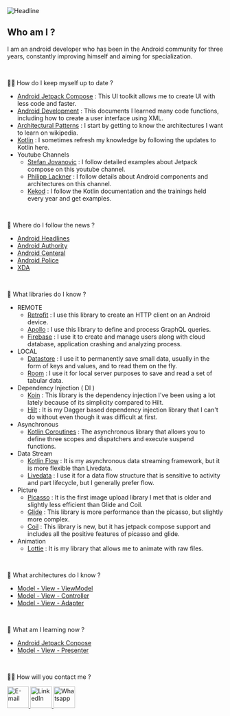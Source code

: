 <img src="https://readme-typing-svg.herokuapp.com?font=Kalam&size=40&duration=6000&color=02e00a&center=false&vCenter=false&width=1500&height=100&lines=Hi+there+👨🏽‍💻+I'm+Ramazan+and+I'm+an+Android+Developer" alt="Headline" />

<h2 align="left">Who am I ?</h2>

I am an android developer who has been in the Android community for three years, constantly improving himself and aiming for specialization.

<br/>

🧑‍🔧 How do I keep myself up to date ?

- [Android Jetpack Compose][0] : This UI toolkit allows me to create UI with less code and faster.
- [Android Development][1] : This documents I learned many code functions, including how to create a user interface using XML.
- [Architectural Patterns][2] : I start by getting to know the architectures I want to learn on wikipedia.
- [Kotlin][3] : I sometimes refresh my knowledge by following the updates to Kotlin here.
 - Youtube Channels
     - [Stefan Jovanovic][4] : I follow detailed examples about Jetpack compose on this youtube channel.
     - [Philipp Lackner][5] : I follow details about Android components and architectures on this channel.
     - [Kekod][6] : I follow the Kotlin documentation and the trainings held every year and get examples.

<br/>

📰 Where do I follow the news ?

- [Android Headlines][7]
- [Android Authority][8]
- [Android Centeral][9]
- [Android Police][10]
- [XDA][11]

<br/>

🧠 What libraries do I know ?

- REMOTE
   - [Retrofit][12] : I use this library to create an HTTP client on an Android device.
   - [Apollo][13] : I use this library to define and process GraphQL queries.
   - [Firebase][14] : I use it to create and manage users along with cloud database, application crashing and analyzing process.
- LOCAL
   - [Datastore][15] : I use it to permanently save small data, usually in the form of keys and values, and to read them on the fly.
   - [Room][16] : I use it for local server purposes to save and read a set of tabular data.
- Dependency Injection ( DI )
   - [Koin][17] : This library is the dependency injection I've been using a lot lately because of its simplicity compared to Hilt.
   - [Hilt][18] : It is my Dagger based dependency injection library that I can't do without even though it was difficult at first.
- Asynchronous
   - [Kotlin Coroutines][29] : The asynchronous library that allows you to define three scopes and dispatchers and execute suspend functions.
- Data Stream
   - [Kotlin Flow][19] : It is my asynchronous data streaming framework, but it is more flexible than Livedata.
   - [Livedata][20] : I use it for a data flow structure that is sensitive to activity and part lifecycle, but I generally prefer flow.
- Picture
   - [Picasso][21] : It is the first image upload library I met that is older and slightly less efficient than Glide and Coil.
   - [Glide][22] : This library is more performance than the picasso, but slightly more complex.
   - [Coil][23] : This library is new, but it has jetpack compose support and includes all the positive features of picasso and glide.
- Animation
   - [Lottie][24] : It is my library that allows me to animate with raw files.

<br/>
 
🧠 What architectures do I know ?

- [Model - View - ViewModel][25]
- [Model - View - Controller][26]
- [Model - View - Adapter][27]

<br/>

🧠 What am I learning now ?

- [Android Jetpack Conpose][0] 
- [Model - View - Presenter][28]

<br/>

🧙‍♂️ How will you contact me ?

<p align="left">
	<a href="mailto:rznkolds@outlook.com">
		<img src="https://img.icons8.com/bubbles/50/000000/email.png" alt="E-mail" width="50" height="50"/>
	</a>
	<a href="https://linkedin.com/in/rznkolds">
		<img src="https://img.icons8.com/bubbles/50/000000/linkedin.png" alt="LinkedIn" width="50" height="50"/>
	</a>
	<a href="https://wa.me/+905422125264" >
		<img src="https://img.icons8.com/bubbles/50/000000/whatsapp.png" alt="Whatsapp" width="50" height="50"/>
	</a>
</p>

<!--- Resources -->

[0]: https://developer.android.com/jetpack/compose/documentation
[1]: https://developer.android.com/guide
[2]: https://en.wikipedia.org/wiki/Architectural_pattern
[3]: https://kotlinlang.org/docs/home.html
[4]: https://www.youtube.com/@StevdzaSan
[5]: https://www.youtube.com/@PhilippLackner
[6]: https://www.youtube.com/@KeKod

<!--- News -->

[7]: https://www.androidheadlines.com/category/news/phones
[8]: https://www.androidauthority.com/news/
[9]: https://www.androidcentral.com/phones
[10]: https://www.androidpolice.com/phones-news/
[11]: https://www.xda-developers.com/category/mobile-news/

<!--- Libraries -->

[12]: https://github.com/square/retrofit
[13]: https://www.apollographql.com/docs/kotlin
[14]: https://firebase.google.com/docs/build
[15]: https://basaransuleyman.medium.com/android-jetpack-datastore-5b44675a7301
[16]: https://developer.android.com/training/data-storage/room
[17]: https://insert-koin.io/docs/quickstart/kotlin
[18]: https://developer.android.com/training/dependency-injection/hilt-android
[19]: https://developer.android.com/kotlin/flow
[20]: https://halil-ozcan.medium.com/android-livedata-kullan%C4%B1m%C4%B1-901bc3ad2ed5
[21]: https://github.com/square/picasso
[22]: https://github.com/bumptech/glide
[23]: https://github.com/coil-kt/coil
[24]: https://github.com/airbnb/lottie-android

<!--- Architectures -->

[25]: https://en.wikipedia.org/wiki/Model-view-viewmodel
[26]: https://en.wikipedia.org/wiki/Model-view-controller
[27]: https://en.wikipedia.org/wiki/Model-view-adapter
[28]: https://en.wikipedia.org/wiki/Model-view-presenter
[29]: https://developer.android.com/kotlin/coroutines
